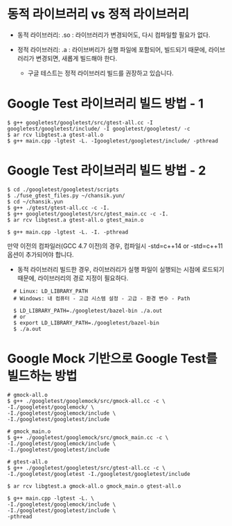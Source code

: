 
# 동적 라이브러리 vs 정적 라이브러리
- 동적 라이브러리: .so
  : 라이브러리가 변경되어도, 다시 컴파일할 필요가 없다.

- 정적 라이브러리: .a
  : 라이브버리가 실행 파일에 포함되어, 빌드되기 때문에, 라이브러리가 변경되면,
    새롭게 빌드해야 한다.
   - 구글 테스트는 정적 라이브러리 빌드를 권장하고 있습니다.


# Google Test 라이브러리 빌드 방법 - 1
```
$ g++ googletest/googletest/src/gtest-all.cc -I googletest/googletest/include/ -I googletest/googletest/ -c
$ ar rcv libgtest.a gtest-all.o
$ g++ main.cpp -lgtest -L. -Igoogletest/googletest/include/ -pthread

```

# Google Test 라이브러리 빌드 방법 - 2
```
$ cd ./googletest/googletest/scripts
$ ./fuse_gtest_files.py ~/chansik.yun/
$ cd ~/chansik.yun
$ g++ ./gtest/gtest-all.cc -c -I.
$ g++ googletest/googletest/src/gtest_main.cc -c -I.
$ ar rcv libgtest.a gtest-all.o gtest_main.o

$ g++ main.cpp -lgtest -L. -I. -pthread
```
만약 이전의 컴파일러(GCC 4.7 이전)의 경우, 컴파일시 -std=c++14 or -std=c++11 옵션이 추가되어야 합니다.

- 동적 라이브러리 빌드한 경우, 라이브러리가 실행 파일이 실행되는 시점에 로드되기 때문에, 라이브러리의 경로 지정이 필요하다.
```
  # Linux: LD_LIBRARY_PATH
  # Windows: 내 컴퓨터 - 고급 시스템 설정 - 고급 - 환경 변수 - Path 

  $ LD_LIBRARY_PATH=./googletest/bazel-bin ./a.out
  # or
  $ export LD_LIBRARY_PATH=./googletest/bazel-bin
  $ ./a.out

```
# Google Mock 기반으로 Google Test를 빌드하는 방법
```
# gmock-all.o
$ g++ ./googletest/googlemock/src/gmock-all.cc -c \
-I./googletest/googlemock/ \
-I./googletest/googlemock/include \
-I./googletest/googletest/include

# gmock_main.o
$ g++ ./googletest/googlemock/src/gmock_main.cc -c \
-I./googletest/googlemock/include \
-I./googletest/googletest/include

# gtest-all.o
$ g++ ./googletest/googletest/src/gtest-all.cc -c \
-I./googletest/googletest -I./googletest/googletest/include

$ ar rcv libgtest.a gmock-all.o gmock_main.o gtest-all.o

$ g++ main.cpp -lgtest -L. \
-I./googletest/googlemock/include \
-I./googletest/googletest/include \
-pthread
```









